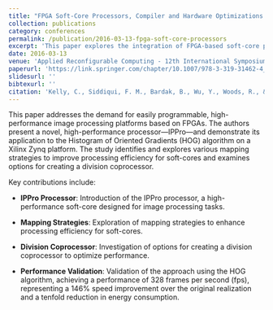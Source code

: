 ```yaml
---
title: "FPGA Soft-Core Processors, Compiler and Hardware Optimizations Validated Using HOG"
collection: publications
category: conferences
permalink: /publication/2016-03-13-fpga-soft-core-processors
excerpt: 'This paper explores the integration of FPGA-based soft-core processors with compiler and hardware optimizations to enhance the performance of image processing applications, validated through the Histogram of Oriented Gradients (HOG) algorithm.'
date: 2016-03-13
venue: 'Applied Reconfigurable Computing - 12th International Symposium, ARC 2016, Proceedings, Lecture Notes in Computer Science, Vol. 9625, pp. 78–90'
paperurl: 'https://link.springer.com/chapter/10.1007/978-3-319-31462-4_7'
slidesurl: ''
bibtexurl: ''
citation: 'Kelly, C., Siddiqui, F. M., Bardak, B., Wu, Y., Woods, R., & Rafferty, K. (2016). FPGA Soft-Core Processors, Compiler and Hardware Optimizations Validated Using HOG. In *Applied Reconfigurable Computing - 12th International Symposium, ARC 2016, Proceedings* (Vol. 9625, pp. 78–90). Springer. https://doi.org/10.1007/978-3-319-31462-4_7'
---
```


This paper addresses the demand for easily programmable, high-performance image processing platforms based on FPGAs. The authors present a novel, high-performance processor—IPPro—and demonstrate its application to the Histogram of Oriented Gradients (HOG) algorithm on a Xilinx Zynq platform. The study identifies and explores various mapping strategies to improve processing efficiency for soft-cores and examines options for creating a division coprocessor.

Key contributions include:

- **IPPro Processor**: Introduction of the IPPro processor, a high-performance soft-core designed for image processing tasks.

- **Mapping Strategies**: Exploration of mapping strategies to enhance processing efficiency for soft-cores.

- **Division Coprocessor**: Investigation of options for creating a division coprocessor to optimize performance.

- **Performance Validation**: Validation of the approach using the HOG algorithm, achieving a performance of 328 frames per second (fps), representing a 146% speed improvement over the original realization and a tenfold reduction in energy consumption.
